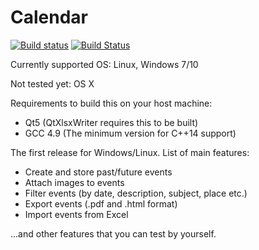 # Calendar

[![Build status](https://ci.appveyor.com/api/projects/status/ttevkyl6g98lcj2s?svg=true)](https://ci.appveyor.com/project/Stivius/calendar-478ag) [![Build Status](https://semaphoreci.com/api/v1/stivius/calendar/branches/master/badge.svg)](https://semaphoreci.com/stivius/calendar)

Currently supported OS: Linux, Windows 7/10

Not tested yet: OS X

Requirements to build this on your host machine:
- Qt5 (QtXlsxWriter requires this to be built)
- GCC 4.9 (The minimum version for C++14 support)

The first release for Windows/Linux.
List of main features:
- Create and store past/future events
- Attach images to events
- Filter events (by date, description, subject, place etc.)
- Export events (.pdf and .html format)
- Import events from Excel

...and other features that you can test by yourself.